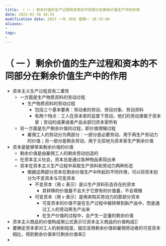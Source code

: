 ```yaml
---
title: （ 一 ）剩余价值的生产过程和资本的不同部分在剩余价值生产中的作用
date: 2023-01-30 18:33
modification date: 2023 一月 30日 星期一 18:33:06
aliases: 
- 
tags: 
- 
---
```


# （ 一 ）剩余价值的生产过程和资本的不同部分在剩余价值生产中的作用

- 资本主义生产过程具有二重性
	- 一方面是生产物质资料的劳动过程
		- 生产物质资料的劳动过程
			- 包括三个基本要素：劳动者的劳动、劳动对象、劳动资料
			- 有两个特点：工人在资本家的监督下劳动，他们的劳动隶属于资本家；劳动的成果或者产品全部归资本家所有
	- 另一方面是生产剩余价值的过程，即价值增殖过程
		- 雇佣工人的劳动分为两部分：一部分是必要劳动，用于再生产劳动力的价值；另一部分是剩余劳动，用于无偿地为资本家生产剩余价值
- 资本是能够带来剩余价值的价值
	- 剩余价值是由雇佣工人的剩余劳动创造的
	- 在资本主义社会，资本总是通过各种物品表现出来
	- 资本在资本主义生产过程中采取生产资料和劳动力两种形态
		- 根据这两部分资本在剩余价值生产中所起的不同作用，可以将资本划分为不变资本与可变资本
			- 不变资本（用 c 表示）是以生产资料形态存在的资本
				- 其转移的价值量不会大于它原有的价值量，不会增殖
			- 可变资本（用 v 表示）是用来购买劳动力的那部分资本
				- 可变资本的价值不是在生产过程中被转移到新产品中，而是通过工人的劳动再生产出来
				- 在生产价值的过程中，会产生一定量的剩余价值
- 资本主义商品的价值构成用公式表示![[资本主义商品的价值构成]]
- 要确定资本家对工人的剥削程度，就应该用剩余价值和雇佣劳动者的可变资本相比，得到剩余价值率![[剩余价值率]]
- 